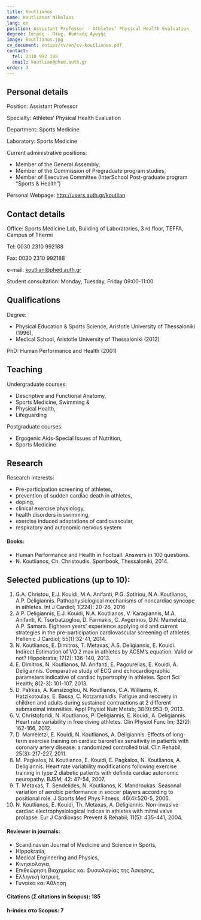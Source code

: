 ```yaml
---
title: Koutlianos
name: Koutlianos Nikolaos
lang: en
position: Assistant Professor - Athletes’ Physical Health Evaluation
degree: Ιατρός - Πτυχ. Φυσικής Αγωγής
image: koutlianos.jpg
cv_document: entipa/cv/en/cv-koutlianos.pdf
contact:
  tel: 2310 992 188
  email: koutlian@phed.auth.gr
order: 3
---
```


## Personal details

Position: Assistant Professor

Specialty: Athletes’ Physical Health Evaluation

Department: Sports Medicine

Laboratory: Sports Medicine

Current administrative positions:

- Member of the General Assembly,
- Member of the Commission of Pregraduate program studies,
- Member of Executive Committee (InterSchool Post-graduate program “Sports & Health”)

Personal Webpage: http://users.auth.gr/koutlian

## Contact details

Office: Sports Medicine Lab, Building of Laboratories, 3 rd floor, TEFFA, Campus
of Thermi

Tel: 0030 2310 992188

Fax: 0030 2310 992188

e-mail: koutlian@phed.auth.gr

Student consultation: Monday, Tuesday, Friday 09:00-11:00

## Qualifications

Degree:

- Physical Education & Sports Science, Aristotle University of Thessaloniki
  (1996),
- Medical School, Aristotle University of Thessaloniki (2012)

PhD: Human Performance and Health (2001)

## Teaching

Undergraduate courses:

- Descriptive and Functional Anatomy,
- Sports Medicine, Swimming &
- Physical Health,
- Lifeguarding

Postgraduate courses:

- Ergogenic Aids-Special Issues of Nutrition,
- Sports Medicine

## Research

Research interests:

- Pre-participation screening of athletes,
- prevention of sudden cardiac death in athletes,
- doping,
- clinical exercise physiology,
- health disorders in swimming,
- exercise induced adaptations of cardiovascular,
- respiratory and autonomic nervous system

#### Books:

- Human Performance and Health in Football. Answers in 100 questions.
- N. Koutlianos, Ch. Christoudis. Sportbook, Thessaloniki, 2014.

## Selected publications (up to 10):

1. G.A. Christou, E.J. Kouidi, M.A. Anifanti, P.G. Sotiriou, N.A.
   Koutlianos, A.P. Deligiannis. Pathophysiological mechanisms
   of noncardiac syncope in athletes. Int J Cardiol; 1(224):
   20-26, 2016
2. A.P. Deligiannis, E.J. Kouidi, N.A. Koutlianos, V. Karagiannis, M.A.
   Anifanti, K. Tsorbatzoglou, D. Farmakis, C. Avgerinos, D.N.
   Mameletzi, A.P. Samara. Eighteen years' experience applying old
   and current strategies in the pre-participation cardiovascular
   screening of athletes. Hellenic J Cardiol; 55(1):32-41, 2014.
3. N. Koutlianos, E. Dimitros, T. Metaxas, A.S. Deligiannis, E. Kouidi.
   Indirect Estimation of VO 2 max in athletes by ACSM’s equation: Valid
   or not? Hippokratia; 17(2): 136-140, 2013.
4. E. Dimitros, N. Koutlianos, M. Anifanti, E. Pagourelias, E. Kouidi, A.
   Deligiannis. Comparative study of ECG and echocardiographic
   parameters indicative of cardiac hypertrophy in athletes. Sport Sci
   Health; 8(2-3): 101-107, 2013.
5. D. Patikas, A. Kansizoglou, N. Koutlianos, C.A. Williams, K.
   Hatzikotoulas, E. Bassa, C. Kotzamanidis. Fatigue and recovery in
   children and adults during sustained contractions at 2 different
   submaximal intensities. Appl Physiol Nutr Metab; 38(9):953-9, 2013.
6. V. Christoforidi, N. Koutlianos, P. Deligiannis, E. Kouidi, A. Deligiannis.
   Heart rate variability in free diving athletes. Clin Physiol Func Im;
   32(2): 162-166, 2012.
7. D. Mameletzi, E. Kouidi, N. Koutlianos, A. Deligiannis. Effects of long-term exercise training on cardiac baroreflex sensitivity in patients
   with coronary artery disease: a randomized controlled trial. Clin
   Rehabil; 25(3): 217-227, 2011.
8. M. Pagkalos, N. Koutlianos, E. Kouidi, E. Pagkalos, N. Koutlianos, A.
   Deligiannis. Heart rate variability modifications following exercise
   training in type 2 diabetic patients with definite cardiac autonomic
   neuropathy. BJSM; 42: 47-54, 2007.
9. T. Metaxas, T. Sendelides, N. Koutlianos, K. Mandroukas. Seasonal
   variation of aerobic performance in soccer players according to
   positional role. J Sports Med Phys Fitness; 46(4):520-5, 2006.
10. N. Koutlianos, E. Kouidi, Th. Metaxas, A. Deligiannis. Non-invasive
    cardiac electrophysiological indices in athletes with mitral valve
    prolapse. Eur J Cardiovasc Prevent & Rehabil; 11(5): 435-441, 2004.

#### Reviewer in journals:

- Scandinavian Journal of Medicine and Science in Sports,
- Hippokratia,
- Medical Engineering and Physics,
- Κινησιολογία,
- Επιθεώρηση Βιοχημείας και Φυσιολογίας της Άσκησης,
- Ελληνική Ιατρική,
- Γυναίκα και Άθληση

#### Citations (Σ citations in Scopus): 185

#### h-index στο Scopus: 7
